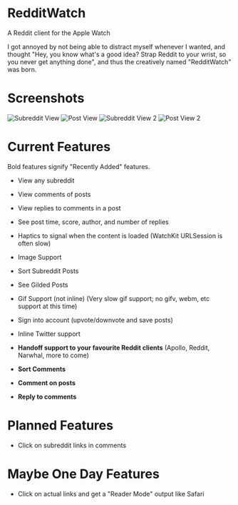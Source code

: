 # RedditWatch
A Reddit client for the Apple Watch

I got annoyed by not being able to distract myself whenever I wanted, and thought "Hey, you know what's a good idea? Strap Reddit to your wrist, so you never get anything done", and thus the creatively named "RedditWatch" was born.

# Screenshots

![Subreddit View](https://i.imgur.com/uo2DR4b.png)
![Post View](https://i.imgur.com/3xqmxn9.png)
![Subreddit View 2](https://i.imgur.com/NFK2Jlh.png)
![Post View 2](https://i.imgur.com/gJZrveL.png)


# Current Features

Bold features signify "Recently Added" features.

* View any subreddit

* View comments of posts

* View replies to comments in a post

* See post time, score, author, and number of replies

* Haptics to signal when the content is loaded (WatchKit URLSession is often slow)

* Image Support

* Sort Subreddit Posts

* See Gilded Posts

* Gif Support (not inline) (Very slow gif support; no gifv, webm, etc support at this time)

* Sign into account (upvote/downvote and save posts)

* Inline Twitter support

* **Handoff support to your favourite Reddit clients** (Apollo, Reddit, Narwhal, more to come)

* **Sort Comments**

* **Comment on posts**

* **Reply to comments**

# Planned Features

* Click on subreddit links in comments


# Maybe One Day Features

* Click on actual links and get a "Reader Mode" output like Safari


